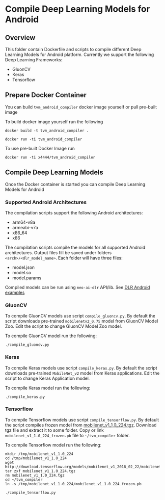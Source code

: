 # Compile Deep Learning Models for Android

## Overview
This folder contain Dockerfile and scripts to compile different Deep Learning Models for Android platform.
Currently we support the following Deep Learning Frameworks:
* GluonCV
* Keras
* Tensorflow

## Prepare Docker Container
You can build `tvm_android_compiler` docker image yourself or pull pre-built image

To build docker image yourself run the following
```
docker build -t tvm_android_compiler .

docker run -ti tvm_android_compiler
```

To use pre-built Docker Image run
```
docker run -ti x4444/tvm_android_compiler
```

## Compile Deep Learning Models
Once the Docker container is started you can compile Deep Learning Models for Android

### Supported Android Architectures
The compilation scripts support the following Android architectures:
* arm64-v8a
* armeabi-v7a
* x86_64
* x86

The compilation scripts compile the models for all supported Android architectures.
Output files fill be saved under folders `<arch>/<dlr_model_name>`.
Each folder will have three files:
* model.json
* model.so
* model.params

Compiled models can be run using `neo-ai-dlr` API/lib.
See [DLR Android examples](https://github.com/neo-ai/neo-ai-dlr/tree/master/examples/android)

### GluonCV
To compile GluonCV models use script `compile_gluoncv.py`.
By default the script downloads pre-trained `mobilenetv2_0.75` model from GluonCV Model Zoo.
Edit the script to change GluonCV Model Zoo model.

To compile GluonCV model run the following:
```
./compile_gluoncv.py
```

### Keras
To compile Keras models use script `compile_keras.py`.
By default the script downloads pre-trained `MobileNet_v2` model from Keras applications.
Edit the script to change Keras Application model.

To compile Keras model run the following:
```
./compile_keras.py
```

### Tensorflow
To compile Tensorflow models use script `compile_tensorflow.py`.
By default the script compiles frozen model from [mobilenet_v1_1.0_224.tgz](http://download.tensorflow.org/models/mobilenet_v1_2018_02_22/mobilenet_v1_1.0_224.tgz).
Download tgz file and extract it to some folder. Copy or link `mobilenet_v1_1.0_224_frozen.pb` file to `~/tvm_compiler` folder.

To compile Tensorflow model run the following:
```
mkdir /tmp/mobilenet_v1_1.0_224
cd /tmp/mobilenet_v1_1.0_224
wget http://download.tensorflow.org/models/mobilenet_v1_2018_02_22/mobilenet_v1_1.0_224.tgz
tar zxf mobilenet_v1_1.0_224.tgz
rm mobilenet_v1_1.0_224.tgz
cd ~/tvm_compiler
ln -s /tmp/mobilenet_v1_1.0_224/mobilenet_v1_1.0_224_frozen.pb

./compile_tensorflow.py
```
